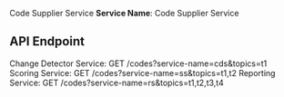 Code Supplier Service
**Service Name**: Code Supplier Service

## API Endpoint
Change Detector Service: GET /codes?service-name=cds&topics=t1
Scoring Service: GET /codes?service-name=ss&topics=t1,t2
Reporting Service: GET /codes?service-name=rs&topics=t1,t2,t3,t4
